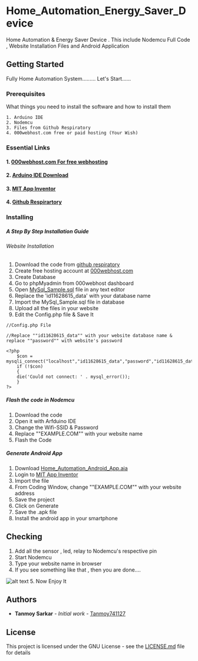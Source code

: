 # Home_Automation_Energy_Saver_Device
Home Automation &amp; Energy Saver Device . This include Nodemcu Full Code , Website Installation Files and Android Application

## Getting Started

Fully Home Automation System.........
Let's Start......
### Prerequisites

What things you need to install the software and how to install them

```
1. Arduino IDE
2. Nodemcu
3. Files from Github Respiratory
4. 000webhost.com free or paid hosting (Your Wish)
```
### Essential Links
#### 1. [000webhost.com For free webhosting](https://000webhost.com)
#### 2. [Arduino IDE Download](https://www.arduino.cc/en/Main/Software)
#### 3. [MIT App Inventor](http://ai2.appinventor.mit.edu)
#### 4. [Github Respirartory](https://github.com/Tanmoy741127/Home_Automation_Energy_Saver_IOT_Nodemcu_Device)
### Installing

##### A Step By Step Installation Guide

###### Website Installation

1. Download the code from [github respiratory](https://github.com/Tanmoy741127/Home_Automation_Energy_Saver_IOT_Nodemcu_Device)
2. Create free hosting account at [000webhost.com](https://000webhost.com)
3. Create Database
4. Go to phpMyadmin from 000webhost dashboard
5. Open [MySql_Sample.sql](https://github.com/Tanmoy741127/Home_Automation_Energy_Saver_IOT_Nodemcu_Device/blob/master/MySql_Sample.sql) file in any text editor
6. Replace the 'id11628615_data' with your database name
7. Import the MySql_Sample.sql file in database
8. Upload all the files in your website
9. Edit the Config.php file & Save It
```
//Config.php File

//Replace ""id11628615_data"" with your website database name & replace ""password"" with website's password

<?php
	$con = mysqli_connect("localhost","id11628615_data","password","id11628615_data",3306);
	if (!$con)
	{
	die('Could not connect: ' . mysql_error());
	}
?>
```
##### Flash the code in Nodemcu

1. Download the code
2. Open it with Arfduino IDE
3. Change the Wifi-SSID & Password
4. Replace ""EXAMPLE.COM"" with your website name
5. Flash the Code

##### Generate Android App

1. Download [Home_Automation_Android_App.aia](https://github.com/Tanmoy741127/Home_Automation_Energy_Saver_IOT_Nodemcu_Device/blob/master/Android%20App/Home_Automation_Android_App.aia)
2. Login to [MIT App Inventor](http://ai2.appinventor.mit.edu)
3. Import the file
4. From Coding Window, change ""EXAMPLE.COM"" with your website address
5. Save the project
6. Click on Generate
7. Save the .apk file
8. Install the android app in your smartphone


## Checking

1. Add all the sensor , led, relay to Nodemcu's respective pin
2. Start Nodemcu
3. Type your website name in browser
4. If you see something like that , then you are done....


![alt text](https://github.com/Tanmoy741127/Home_Automation_Energy_Saver_IOT_Nodemcu_Device/blob/master/Website%20Code/screenshot.PNG)
5. Now Enjoy It


## Authors

* **Tanmoy Sarkar** - *Initial work* - [Tanmoy741127](https://github.com/Tanmoy741127)

## License

This project is licensed under the GNU License - see the [LICENSE.md](LICENSE.md) file for details


